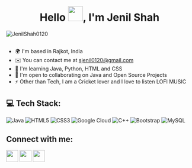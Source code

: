 
<h1 align="center">Hello <img src="https://raw.githubusercontent.com/nixin72/nixin72/master/wave.gif" width="40px" height="40px">, I'm Jenil Shah</h1>

<p align="left"> <img src="https://komarev.com/ghpvc/?username=JenilShah0120&label=Profile%20views&color=0e75b6&style=flat" alt="JenilShah0120" /> </p>

<!--
**JenilShah0120/JenilShah0120** is a ✨ _special_ ✨ repository because its `README.md` (this file) appears on your GitHub profile.

Here are some ideas to get you started:
-->
##
* 🌍  I'm based in Rajkot, India
* ✉️  You can contact me at [sjenil0120@gmail.com](mailto:sjenil0120@gmail.com)
* 🧠  I'm learning Java, Python, HTML and CSS
* 🤝  I'm open to collaborating on Java and Open Source Projects
* ⚡  Other than Tech, I am a Cricket lover and I love to listen LOFI MUSIC

## 💻 Tech Stack:
![Java](https://img.shields.io/badge/java-%23ED8B00.svg?style=for-the-badge&logo=java&logoColor=white)
![HTML5](https://img.shields.io/badge/html5-%23E34F26.svg?style=for-the-badge&logo=html5&logoColor=white)
![CSS3](https://img.shields.io/badge/css3-%231572B6.svg?style=for-the-badge&logo=css3&logoColor=white)
![Google Cloud](https://img.shields.io/badge/Google%20Cloud-%234285F4.svg?style=for-the-badge&logo=google-cloud&logoColor=white)
![C++](https://img.shields.io/badge/c++-%2300599C.svg?style=for-the-badge&logo=c%2B%2B&logoColor=white)
![Bootstrap](https://img.shields.io/badge/bootstrap-%23563D7C.svg?style=for-the-badge&logo=bootstrap&logoColor=white)
![MySQL](https://img.shields.io/badge/mysql-%2300f.svg?style=for-the-badge&logo=mysql&logoColor=white)
  

## Connect with me:
<p align="left">

<a href = "https://www.linkedin.com/in/jenil-shah-474377214/"><img src="https://img.icons8.com/fluent/48/000000/linkedin.png" width="32" height="32"/></a>
<a href = "https://www.instagram.com/_thejenilshah_/?hl=en/"><img src="https://img.icons8.com/fluent/48/000000/instagram-new.png" width="32" height="32"/></a>
<a href="https://https://twitter.com/thejenilshah/"><img src="https://raw.githubusercontent.com/danielcranney/readme-generator/main/public/icons/socials/twitter.svg" width="32" height="32" /></a>


</p>

